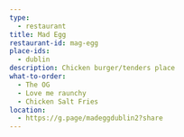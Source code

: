 ```yaml
---
type: 
  - restaurant
title: Mad Egg
restaurant-id: mag-egg 
place-ids:
  - dublin 
description: Chicken burger/tenders place
what-to-order:
  - The OG
  - Love me raunchy
  - Chicken Salt Fries
location: 
  - https://g.page/madeggdublin2?share
---
```

